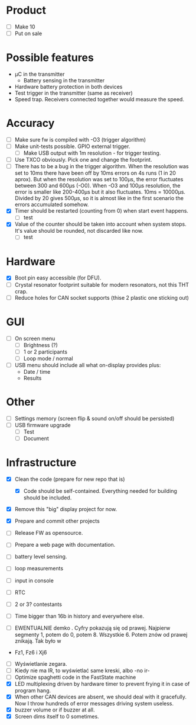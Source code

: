 # Product
* [ ] Make 10
* [ ] Put on sale

# Possible features
* µC in the transmitter
  * Battery sensing in the transmitter
* Hardware battery protection in both devices
* Test trigger in the transmitter (same as receiver)
* Speed trap. Receivers connected together would measure the speed.

# Accuracy
* [ ] Make sure fw is compiled with -O3 (trigger algorithm)
* [ ] Make unit-tests possible. GPIO external trigger.
  * [ ] Make USB output with 1m resolution - for trigger testing.
* [ ] Use TXCO obviously. Pick one and change the footprint.
* [ ] There has to be a bug in the trigger algorithm. When the resolution was set to 10ms there have been off by 10ms errors on 4s runs (1 in 20 aprox). But when the resolution was set to 100µs, the error fluctuates between 300 and 600µs (-O0). When -O3 and 100µs resolution, the error is smaller like 200-400µs but it also fluctuates. 10ms = 10000µs. Divided by 20 gives 500µs, so it is almost like in the first scenario the errors accumulated somehow. 
* [x] Timer should be restarted (counting from 0) when start event happens.
  * [ ] test
* [x] Value of the counter should be taken into account when system stops. It's value should be rounded, not discarded like now.
  * [ ] test

# Hardware
* [x] Boot pin easy accessible (for DFU).
* [ ] Crystal resonator footprint suitable for modern resonators, not this THT crap.
* [ ] Reduce holes for CAN socket supports (thise 2 plastic one sticking out)

# GUI 
* [ ] On screen menu
  * [ ] Brightness (?)
  * [ ] 1 or 2 participants
  * [ ] Loop mode / normal
* [ ] USB menu should include all what on-display provides plus:
  * Date / time
  * Results

# Other
* [ ] Settings memory (screen flip & sound on/off should be persisted)
* [ ] USB firmware upgrade
  * [ ] Test
  * [ ] Document

# Infrastructure
* [x] Clean the code (prepare for new repo that is)
  * [x] Code should be self-contained. Everything needed for building should be included.
* [x] Remove this "big" display project for now.
* [x] Prepare and commit other projects
* [ ] Release FW as opensource.
* [ ] Prepare a web page with documentation.

 * [ ] battery level sensing.
 * [ ] loop measurements
 * [ ] input in console
 * [ ] RTC
 * [ ] 2 or 3? contestants
 * [ ] Time bigger than 16b in history and everywhere else.
 * [ ] EWENTUALNIE demko . Cyfry pokazują się od prawej. Najpierw segmenty 1, potem do 0, potem 8. Wszystkie 6. Potem znów od prawej znikają. Tak było w
 * Fz1, Fz6 i Xj6
 * [ ] Wyświetlanie zegara.
 * [ ] Kiedy nie ma IR, to wyświetlać same kreski, albo -no ir-
 * [ ] Optimize spaghetti code in the FastState machine
 * [x] LED multiplexing driven by hardware timer to prevent frying it in case of program hang.
 * [x] When other CAN devices are absent, we should deal with it gracefully. Now I throw hundreds of error messages driving system useless.
 * [x] buzzer volume or if buzzer at all.
 * [x] Screen dims itself to 0 sometimes.